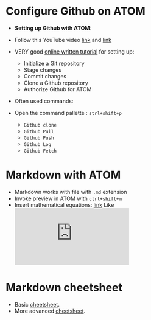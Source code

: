 
# Configure Github on ATOM

  - **Setting up Github with ATOM:**
   - Follow this YouTube video [link](https://www.youtube.com/watch?v=7au7l1qa2so) and [link](https://www.youtube.com/watch?v=6HsZMl-qV5k)
   - VERY good [online written tutorial](https://www.hongkiat.com/blog/manage-git-github-atom/) for setting up:
     - Initialize a Git repository
     - Stage changes
     - Commit changes
     - Clone a Github repository
     - Authorize Github for ATOM

  - Often used commands:
   - Open the command pallette : `strl+shift+p`
     - `Github clone`
     - `Github Pull`
     - `Github Push`
     - `Github Log`
     - `Github Fetch`

# Markdown with ATOM
  - Markdown works with file with `.md` extension
  - Invoke preview in ATOM with `ctrl+shift+m`
  - Insert mathematical equations: [link](https://www.youtube.com/watch?v=dpVnmxpVdvg)  Like ![](https://latex.codecogs.com/gif.latex?x%5E%7B2%7D)


# Markdown  **cheetsheet**
  - Basic [cheetsheet](https://guides.github.com/features/mastering-markdown/).
  - More advanced [cheetsheet](https://github.com/adam-p/markdown-here/wiki/Markdown-Cheatsheet#lists).

